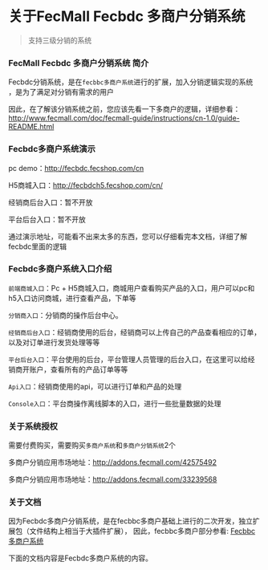 关于FecMall Fecbdc 多商户分销系统
====================

> 支持三级分销的系统


### FecMall Fecbdc 多商户分销系统 简介

Fecbdc分销系统，是在`fecbbc多商户系统`进行的扩展，加入分销逻辑实现的系统
，是为了满足对分销有需求的用户

因此，在了解该分销系统之前，您应该先看一下多商户的逻辑，详细参看：http://www.fecmall.com/doc/fecmall-guide/instructions/cn-1.0/guide-README.html


### Fecbdc多商户系统演示

pc demo：http://fecbdc.fecshop.com/cn 


H5商城入口：http://fecbdch5.fecshop.com/cn/

经销商后台入口：暂不开放

平台后台入口：暂不开放

通过演示地址，可能看不出来太多的东西，您可以仔细看完本文档，详细了解fecbdc里面的逻辑


### Fecbdc多商户系统入口介绍

`前端商城入口`：Pc + H5商城入口，商城用户查看购买产品的入口，用户可以pc和h5入口访问商城，进行查看产品，下单等

`分销商入口`：分销商的操作后台中心。

`经销商后台入口`：经销商使用的后台，经销商可以上传自己的产品查看相应的订单，以及对订单进行发货处理等等

`平台后台入口`：平台使用的后台，平台管理人员管理的后台入口，在这里可以给经销商开账户，查看所有的产品订单等等

`Api入口`：经销商使用的api，可以进行订单和产品的处理

`Console入口`：平台商操作离线脚本的入口，进行一些批量数据的处理




### 关于系统授权


需要付费购买，需要购买`多商户系统`和`多商户分销系统`2个

多商户分销应用市场地址：http://addons.fecmall.com/42575492

多商户分销应用市场地址：http://addons.fecmall.com/33239568




### 关于文档


因为Fecbdc多商户分销系统，是在fecbbc多商户基础上进行的二次开发，独立扩展包（文件结构上相当于大插件扩展），
因此，fecbbc多商户部分参看: [Fecbbc多商户系统](http://www.fecmall.com/doc/fecmall-guide/instructions/cn-1.0/guide-README.html)

下面的文档内容是Fecbdc多商户系统的内容。


































